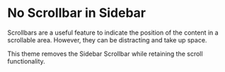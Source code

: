# No Scrollbar in Sidebar

Scrollbars are a useful feature to indicate the position of the content in a scrollable area. However, they can be distracting and take up space.

This theme removes the Sidebar Scrollbar while retaining the scroll functionality.
